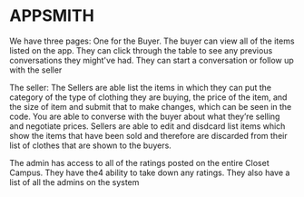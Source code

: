 # APPSMITH

We have three pages:
  One for the Buyer. The buyer can view all of the items listed on the app.
  They can click through the table to see any previous conversations they might've had.
  They can start a conversation or follow up with the seller

  The seller: The Sellers are able list the items in which they can put the category of the type of clothing they are buying, the price of the item, and the size of item and submit that to make changes, which can be seen in the code. You are able to converse with the buyer about what they’re selling and negotiate prices. Sellers are able to edit and disdcard list items which show the items that have been sold and therefore are discarded from their list of clothes that are shown to the buyers.

  The admin has access to all of the ratings posted on the entire Closet Campus. They have the4 ability to take down any ratings.
  They also have a list of all the admins on the system
  




